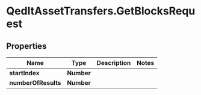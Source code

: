 # QedItAssetTransfers.GetBlocksRequest

## Properties
Name | Type | Description | Notes
------------ | ------------- | ------------- | -------------
**startIndex** | **Number** |  | 
**numberOfResults** | **Number** |  | 


